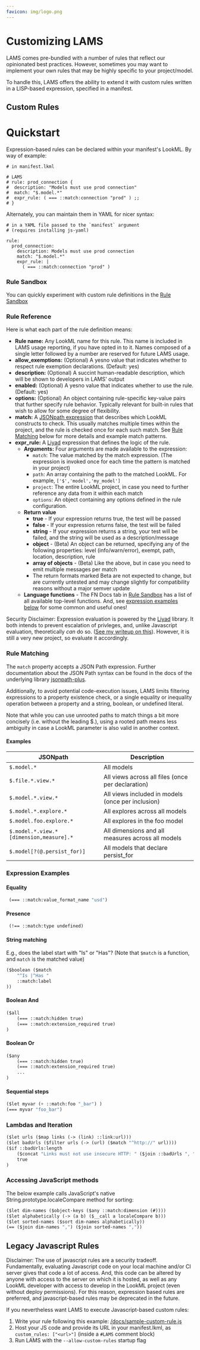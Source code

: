 ```yaml
---
favicon: img/logo.png
---
```

# Customizing LAMS

LAMS comes pre-bundled with a number of rules that reflect our opinionated best practices. However, sometimes you may want to implement your own rules that may be highly specific to your project/model.

To handle this, LAMS offers the ability to extend it with custom rules written in a LISP-based expression, specified in a manifest.

## Custom Rules

# Quickstart

Expression-based rules can be declared within your manifest's LookML. By way of example:

```
# in manifest.lkml

# LAMS
# rule: prod_connection {
#  description: "Models must use prod connection"
#  match: "$.model.*"
#  expr_rule: ( === ::match:connection "prod" ) ;;
# }

```

Alternately, you can maintain them in YAML for nicer syntax:

```
# in a YAML file passed to the `manifest` argument
# (requires installing js-yaml)

rule:
  prod_connection:
    description: Models must use prod connection
    match: "$.model.*"
    expr_rule: |
      ( === ::match:connection "prod" )

```

### Rule Sandbox

You can quickly experiment with custom rule definitions in the [Rule Sandbox](tools/rule-sandbox)

### Rule Reference

Here is what each part of the rule definition means:

- **Rule name:** Any LookML name for this rule. This name is included in LAMS usage reporting, if you have opted in to it. Names composed of a single letter followed by a number are reserved for future LAMS usage.
- **allow_exemptions:** (Optional) A yesno value that indicates whether to respect rule exemption declarations. (Default: yes)
- **description:** (Optional) A succint human-readable description, which will be shown to developers in LAMS' output
- **enabled:** (Optional) A yesno value that indicates whether to use the rule. (Default: yes)
- **options:** (Optional) An object containing rule-specific key-value pairs that further specify rule behavior. Typically relevant for built-in rules that wish to allow for some degree of flexibility.
- **match:** A [JSONpath expression](https://www.npmjs.com/package/jsonpath-plus) that describes which LookML constructs to check. This usually matches multiple times within the project, and the rule is checked once for each such match. See [Rule Matching](#rule-matching) below for more details and example match patterns.
- **expr_rule:** A [Liyad](https://github.com/shellyln/liyad) expression that defines the logic of the rule.
  - **Arguments:** Four arguments are made available to the expression:
    - `match`: The value matched by the match expression. (The expression is invoked once for each time the pattern is matched in your project)
    - `path`: An array containing the path to the matched LookML. For example, `['$','model','my_model']`
    - `project`: The entire LookML project, in case you need to further reference any data from it within each match
    - `options`: An object containing any options defined in the rule configuration.
  - **Return value**
    - **true** - If your expression returns true, the test will be passed
    - **false** - If your expression returns false, the test will be failed
    - **string** - If your expression returns a string, your test will be failed, and the string will be used as a description/message
    - **object** - (Beta) An object can be returned, specifying any of the following properties: level (info/warn/error), exempt, path, location, description, rule
    - **array of objects** - (Beta) Like the above, but in case you need to emit multiple messages per match
    - The return formats marked Beta are not expected to change, but are currently untested and may change slightly for compatibility reasons without a major semver update
  - **Language functions** - The FN Docs tab in [Rule Sandbox](tools/rule-sandbox) has a list of all available top-level functions. And, see [expression examples below](#expression-examples) for some common and useful ones!

Security Disclaimer: Expression evaluation is powered by the [Liyad](https://github.com/shellyln/liyad) library. It both intends to prevent escalation of privleges, and, unlike Javascript evaluation, theoretically *can* do so. ([See my writeup on this](https://fabio-looker.github.io/data/2019-10-15-lams-customization-update/)). However, it is still a very new project, so evaluate it accordingly.

### Rule Matching

The `match` property accepts a JSON Path expression. Further documentation about the JSON Path syntax can be found in the docs of the underlying library [jsonpath-plus](https://www.npmjs.com/package/jsonpath-plus).

Additionally, to avoid potential code-execution issues, LAMS limits filtering expressions to a property existence check, or a single equality or inequality operation between a property and a string, boolean, or undefined literal.

Note that while you can use unrooted paths to match things a bit more concisely (i.e. without the leading $.), using a rooted path means less ambiguity in case a LookML parameter is also valid in another context.

#### Examples

| JSONpath                                    | Description                                       |
| ------------------------------------------- | ------------------------------------------------- |
| `$.model.*`                                 | All models                                        |
| `$.file.*.view.*`                           | All views across all files (once per declaration) |
| `$.model.*.view.*`                          | All views included in models (once per inclusion) |
| `$.model.*.explore.*`                       | All explores across all models                    |
| `$.model.foo.explore.*`                     | All explores in the foo model                     |
| `$.model.*.view.*[dimension,measure].*`     | All dimensions and all measures across all models |
| `$.model[?(@.persist_for)]`                 | All models that declare persist_for               |

### Expression Examples

#### Equality

```lisp
 (=== ::match:value_format_name "usd")
```

#### Presence

```lisp
 (!== ::match:type undefined)
```

#### String matching

E.g., does the label start with "Is" or "Has"? (Note that `$match` is a function, and `match` is the matched value)

```lisp
($boolean ($match
    "^Is |^Has "
    ::match:label
))
```

#### Boolean And

```lisp
($all
    (=== ::match:hidden true)
    (=== ::match:extension_required true)
)
```

#### Boolean Or

```lisp
($any
    (=== ::match:hidden true)
    (=== ::match:extension_required true)
    ...
)
```

#### Sequential steps

```lisp
($let myvar (+ ::match:foo "_bar") )
(=== myvar "foo_bar")
```

### Lambdas and Iteration

```lisp
($let urls ($map links (-> (link) ::link:url)))
($let badUrls ($filter urls (-> (url) ($match "^http://" url))))
($if ::badUrls:length
	($concat "Links must not use insecure HTTP: " ($join ::badUrls ", "))
	true
)
```

### Accessing JavaScript methods

The below example calls JavaScript's native String.prototype.localeCompare method for sorting:

```lisp
($let dim-names ($object-keys ($any ::match:dimension (#))))
($let alphabetically (-> (a b) ($__call a localeCompare b)))
($let sorted-names ($sort dim-names alphabetically))
(== ($join dim-names ",") ($join sorted-names ","))
```

## Legacy Javascript Rules

Disclaimer: The use of javascript rules are a security tradeoff. Fundamentally, evaluating Javascript code on your local machine and/or CI server gives that code a lot of access. And, this code can be altered by anyone with access to the server on which it is hosted, as well as any LookML developer with access to develop in the LookML project (even without deploy permissions). For this reason, expression based rules are preferred, and javascript-based rules may be deprecated in the future.

If you nevertheless want LAMS to execute Javascript-based custom rules:

1. Write your rule following this example: [/docs/sample-custom-rule.js](https://github.com/looker-open-source/look-at-me-sideways/blob/master/docs/sample-custom-rule.js)
2. Host your JS code and provide its URL in your manifest.lkml, as `custom_rules: ["<url>"]` (inside a `#LAMS` comment block) 
3. Run LAMS with the `--allow-custom-rules` startup flag
